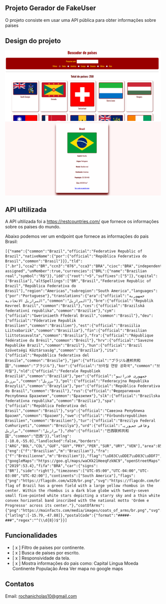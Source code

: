 ## Projeto Gerador de FakeUser
O projeto consiste em usar uma API pública para obter informações sobre paises 
## Design do projeto
![imagem da página primaria](image.png)
![imagem da página secundária](image-1.png)
## API ultilizada
A API ultilizada foi a https://restcountries.com/ que fornece os informações sobre os países do mundo.

Abaixo podemos ver um endpoint que fornece as informações do pais Brasil:
```
[{"name":{"common":"Brazil","official":"Federative Republic of Brazil","nativeName":{"por":{"official":"República Federativa do Brasil","common":"Brasil"}}},"tld":[".br"],"cca2":"BR","ccn3":"076","cca3":"BRA","cioc":"BRA","independent":true,"status":"officially-assigned","unMember":true,"currencies":{"BRL":{"name":"Brazilian real","symbol":"R$"}},"idd":{"root":"+5","suffixes":["5"]},"capital":["Brasília"],"altSpellings":["BR","Brasil","Federative Republic of Brazil","República Federativa do Brasil"],"region":"Americas","subregion":"South America","languages":{"por":"Portuguese"},"translations":{"ara":{"official":"جمهورية البرازيل الاتحادية","common":"البرازيل"},"bre":{"official":"Republik Kevreel Brazil","common":"Brazil"},"ces":{"official":"Brazilská federativní republika","common":"Brazílie"},"cym":{"official":"Gweriniaeth Ffederal Brasil","common":"Brasil"},"deu":{"official":"Föderative Republik Brasilien","common":"Brasilien"},"est":{"official":"Brasiilia Liitvabariik","common":"Brasiilia"},"fin":{"official":"Brasilian liittotasavalta","common":"Brasilia"},"fra":{"official":"République fédérative du Brésil","common":"Brésil"},"hrv":{"official":"Savezne Republike Brazil","common":"Brazil"},"hun":{"official":"Brazil Szövetségi Köztársaság","common":"Brazília"},"ita":{"official":"Repubblica federativa del Brasile","common":"Brasile"},"jpn":{"official":"ブラジル連邦共和国","common":"ブラジル"},"kor":{"official":"브라질 연방 공화국","common":"브라질"},"nld":{"official":"Federale Republiek Brazilië","common":"Brazilië"},"per":{"official":"جمهوری فدراتیو برزیل","common":"برزیل"},"pol":{"official":"Federacyjna Republika Brazylii","common":"Brazylia"},"por":{"official":"República Federativa do Brasil","common":"Brasil"},"rus":{"official":"Федеративная Республика Бразилия","common":"Бразилия"},"slk":{"official":"Brazílska federatívna republika","common":"Brazília"},"spa":{"official":"República Federativa del Brasil","common":"Brasil"},"srp":{"official":"Савезна Република Бразил","common":"Бразил"},"swe":{"official":"Förbundsrepubliken Brasilien","common":"Brasilien"},"tur":{"official":"Brezilya Federal Cumhuriyeti","common":"Brezilya"},"urd":{"official":"وفاقی جمہوریہ برازیل","common":"برازیل"},"zho":{"official":"巴西联邦共和国","common":"巴西"}},"latlng":[-10.0,-55.0],"landlocked":false,"borders":["ARG","BOL","COL","GUF","GUY","PRY","PER","SUR","URY","VEN"],"area":8515767.0,"demonyms":{"eng":{"f":"Brazilian","m":"Brazilian"},"fra":{"f":"Brésilienne","m":"Brésilien"}},"flag":"\uD83C\uDDE7\uD83C\uDDF7","maps":{"googleMaps":"https://goo.gl/maps/waCKk21HeeqFzkNC9","openStreetMaps":"https://www.openstreetmap.org/relation/59470"},"population":212559409,"gini":{"2019":53.4},"fifa":"BRA","car":{"signs":["BR"],"side":"right"},"timezones":["UTC-05:00","UTC-04:00","UTC-03:00","UTC-02:00"],"continents":["South America"],"flags":{"png":"https://flagcdn.com/w320/br.png","svg":"https://flagcdn.com/br.svg","alt":"The flag of Brazil has a green field with a large yellow rhombus in the center. Within the rhombus is a dark blue globe with twenty-seven small five-pointed white stars depicting a starry sky and a thin white convex horizontal band inscribed with the national motto 'Ordem e Progresso' across its center."},"coatOfArms":{"png":"https://mainfacts.com/media/images/coats_of_arms/br.png","svg":"https://mainfacts.com/media/images/coats_of_arms/br.svg"},"startOfWeek":"monday","capitalInfo":{"latlng":[-15.79,-47.88]},"postalCode":{"format":"#####-###","regex":"^(\\d{8})$"}}]
```
## Funcionalidades
- [ x ] Filtro de paises por continente.
- [ x ] Busca de paises por escrito.
- [ x ] Responsividade da tela.
- [ x ] Mostra informações do pais como:
    Capital
    Lingua
    Moeda
    Continente
    População
    Área
    Ver mapa no google maps

## Contatos
Email: rochanicholas10@gmail.com
